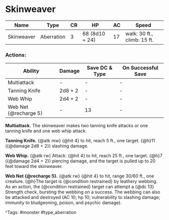 # Skinweaver

| Name | Type | CR | HP | AC | Speed |
|------|------|----|----|----|-------|
| Skinweaver | Aberration | 3 | 68 (8d10 + 24) | 17 | walk: 30 ft., climb: 15 ft. |

### Actions:

| Ability | Damage | Save DC & Type | On Successful Save |
|---------|--------|----------------|--------------------|
| Multiattack | - | - | - |
| Tanning Knife | 2d8 + 2 | - | - |
| Web Whip | 2d4 + 2 | - | - |
| Web Net {@recharge 5} | - | 13 | - |


**Multiattack.** The skinweaver makes two tanning knife attacks or one tanning knife and one web whip attack.

**Tanning Knife.** {@atk mw} {@hit 4} to hit, reach 5 ft., one target. {@h}11 ({@damage 2d8 + 2}) slashing damage.

**Web Whip.** {@atk rw} Attack: {@hit 4} to hit, reach 25 ft., one target. {@h}7 ({@damage 2d4 + 2}) piercing damage, and the target is pulled up to 20 feet toward the skinweaver.

**Web Net {@recharge 5}.** {@atk rw} {@hit 4} to hit, range 30/60 ft., one creature. {@h}The target is {@condition restrained} by leathery webbing. As an action, the {@condition restrained} target can attempt a {@dc 13} Strength check, bursting the webbing on a success. The webbing can also be attacked and destroyed (AC 10; hp 10; vulnerability to slashing damage; immunity to bludgeoning, poison, and psychic damage).

^Tags: #monster #type_aberration